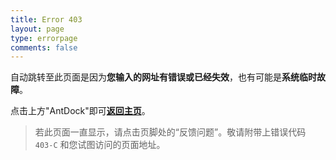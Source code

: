 ```yaml
---
title: Error 403
layout: page
type: errorpage
comments: false
---
```


自动跳转至此页面是因为**您输入的网址有错误或已经失效**，也有可能是**系统临时故障**。

点击上方"AntDock"即可[**返回主页**](https://antdock.cn)。

>若此页面一直显示，请点击页脚处的“反馈问题”。敬请附带上错误代码 `403-C` 和您试图访问的页面地址。

